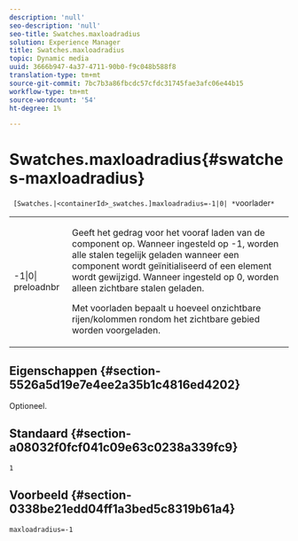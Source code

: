 ```yaml
---
description: 'null'
seo-description: 'null'
seo-title: Swatches.maxloadradius
solution: Experience Manager
title: Swatches.maxloadradius
topic: Dynamic media
uuid: 3666b947-4a37-4711-90b0-f9c048b588f8
translation-type: tm+mt
source-git-commit: 7bc7b3a86fbcdc57cfdc31745fae3afc06e44b15
workflow-type: tm+mt
source-wordcount: '54'
ht-degree: 1%

---
```



# Swatches.maxloadradius{#swatches-maxloadradius}

` [Swatches.|<containerId>_swatches.]maxloadradius=-1|0| *`voorlader`*`

<table id="table_4A27394B6B4347D69CAC5A59EE0FBC6F"> 
 <tbody> 
  <tr> 
   <td colname="col1"> <p><span class="codeph"> -1|0|<span class="varname"> preloadnbr</span></span> </p> </td> 
   <td colname="col2"> <p> Geeft het gedrag voor het vooraf laden van de component op. Wanneer ingesteld op <span class="codeph"> -1</span>, worden alle stalen tegelijk geladen wanneer een component wordt geïnitialiseerd of een element wordt gewijzigd. Wanneer ingesteld op <span class="codeph"> 0</span>, worden alleen zichtbare stalen geladen. </p> <p><span class="codeph"> <span class="varname"> Met </span></span> voorladen bepaalt u hoeveel onzichtbare rijen/kolommen rondom het zichtbare gebied worden voorgeladen. </p> </td> 
  </tr> 
 </tbody> 
</table>

## Eigenschappen {#section-5526a5d19e7e4ee2a35b1c4816ed4202}

Optioneel.

## Standaard {#section-a08032f0fcf041c09e63c0238a339fc9}

`1`

## Voorbeeld {#section-0338be21edd04ff1a3bed5c8319b61a4}

`maxloadradius=-1`
